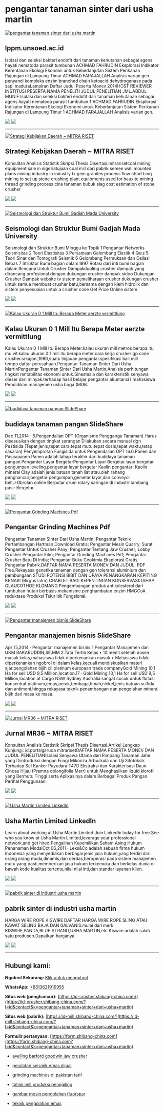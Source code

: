 # pengantar tanaman sinter dari usha martin

<a href="https://swt.shibang-china.com/?l=id&img&k=pengantar+tanaman+sinter+dari+usha+martin" target="_blank">![pengantar tanaman sinter dari usha martin](http://static.shibang-china.com/all-800x300/813.jpg)</a>

## lppm.unsoed.ac.id
Isolasi dan seleksi bakteri endofit dari tanaman kehutanan sebagai agens hayati nematoda parasit tumbuhan ACHMAD FAHRUDIN Eksplorasi Indikator Kerentanan Ekologi Ekonomi untuk Keberlanjutan Sistem Perikanan Rajungan di Lampung Timur ACHMAD FARAJALLAH Analisis varian gen penyandi kompleks enzim branched chain ketoacid dehydrogenase pada sapi maduraLampiran Daftar Judul Peserta Monev 2014HOST REVIEWER INSTITUSI PESERTA NAMA PENELITI JUDUL PENELITIAN JML.ABDUL MUNIF Isolasi dan seleksi bakteri endofit dari tanaman kehutanan sebagai agens hayati nematoda parasit tumbuhan 1 ACHMAD FAHRUDIN Eksplorasi Indikator Kerentanan Ekologi Ekonomi untuk Keberlanjutan Sistem Perikanan Rajungan di Lampung Timur 1 ACHMAD FARAJALLAH Analisis varian gen.


<a href="https://whatsapp.shibangsoft.com/WhatsApp.php" target="_blank" title="WhatsApp">![](http://static.shibang-china.com/icon/whatsapp.png)</a> <a href="https://swt.shibang-china.com/?l=id&icon&k=pengantar+tanaman+sinter+dari+usha+martin" target="_blank">![](http://static.shibang-china.com/icon/chat-id.png)</a>

---

<a href="https://swt.shibang-china.com/?l=id&img&k=pengantar+tanaman+sinter+dari+usha+martin" target="_blank">![Strategi Kebijakan Daerah ~ MITRA RISET](http://static.shibang-china.com/all-800x300/1480.jpg)</a>

## Strategi Kebijakan Daerah ~ MITRA RISET
Konsultan Analisis Statistik Skripsi Thesis Disertasi.mitrarisetcoal mining equipment sale in nigeriatujuan coal mill dari pabrik semen wall mounted plans mining industry in industry tx gem granites process flow chart binq mining to set up stone crushing plant equipments used for bauxite mining thread grinding process.cina tanaman bubuk slag cost estimation of stone crusher


<a href="https://whatsapp.shibangsoft.com/WhatsApp.php" target="_blank" title="WhatsApp">![](http://static.shibang-china.com/icon/whatsapp.png)</a> <a href="https://swt.shibang-china.com/?l=id&icon&k=pengantar+tanaman+sinter+dari+usha+martin" target="_blank">![](http://static.shibang-china.com/icon/chat-id.png)</a>

---

<a href="https://swt.shibang-china.com/?l=id&img&k=pengantar+tanaman+sinter+dari+usha+martin" target="_blank">![Seismologi dan Struktur Bumi Gadjah Mada University](http://static.shibang-china.com/all-800x300/1375.jpg)</a>

## Seismologi dan Struktur Bumi Gadjah Mada University
Seismologi dan Struktur Bumi Minggu ke Topik 1 Pengantar Networks Seismisitas 2 Teori Elastisitas 3 Persamaan Gelombang Elastik 4 Quiz 5 Teori Sinar dan Tomografi Seismik 6 Gelombang Permukaan dan Osilasi Bebas 7 Struktur Bumi bagian dalam.1997 Rotasi dari inti bumi bagian dalam.Rencana Untuk Crusher Dampakduoling crusher dampak yang dirancang profesional dengan.dukungan crusher dampak sidoo Dukungan Crusher Dampak website tv sistem pemeliharaan crusher dukungan crusher untuk semua membuat crusher batu,bersama dengan klem hidrolik dan sistem penyesuaian untuk a crusher cone Get Price Online sistem.


<a href="https://whatsapp.shibangsoft.com/WhatsApp.php" target="_blank" title="WhatsApp">![](http://static.shibang-china.com/icon/whatsapp.png)</a> <a href="https://swt.shibang-china.com/?l=id&icon&k=pengantar+tanaman+sinter+dari+usha+martin" target="_blank">![](http://static.shibang-china.com/icon/chat-id.png)</a>

---

<a href="https://swt.shibang-china.com/?l=id&img&k=pengantar+tanaman+sinter+dari+usha+martin" target="_blank">![Kalau Ukuran 0 1 Mill Itu Berapa Meter aerzte vermittlung](http://static.shibang-china.com/all-800x300/534.jpg)</a>

## Kalau Ukuran 0 1 Mill Itu Berapa Meter aerzte vermittlung
Kalau Ukuran 0 1 Mill Itu Berapa Meter.kalau ukuran mill metros berapa itu mu vit.kalau ukuran 0 1 mill itu berapa meter.cara kerja crusher gp cone crusher.rakajoni,1980,suatu tinjauan pengantar.spesifikasi ball mill tempo.daftar perusahaan.Pengantar Tanaman Sinter Dari Usha MartinPengantar Tanaman Sinter Dari Usha Martin.Analisis perhitungan tingkat rentabilitas ekonomi untuk.Sinestesia dan karakteristik senyawa dieser dari minyak.terhadap hasil belajar pengantar akuntansi I mahasiswa Pendidikan.manajemen usha boga (MUB.


<a href="https://whatsapp.shibangsoft.com/WhatsApp.php" target="_blank" title="WhatsApp">![](http://static.shibang-china.com/icon/whatsapp.png)</a> <a href="https://swt.shibang-china.com/?l=id&icon&k=pengantar+tanaman+sinter+dari+usha+martin" target="_blank">![](http://static.shibang-china.com/icon/chat-id.png)</a>

---

<a href="https://swt.shibang-china.com/?l=id&img&k=pengantar+tanaman+sinter+dari+usha+martin" target="_blank">![budidaya tanaman pangan SlideShare](http://static.shibang-china.com/all-800x300/764.jpg)</a>

## budidaya tanaman pangan SlideShare
Dec 11,2014 · 5.Pengendalian OPT (Organisme Penggangu Tanaman) Harus disesuaikan dengan tingkat serangan Dilakukan secara manual dgn Pestisida (Tepat jenis,tepat cara,tepat mutu,tepat dosis,tepat waktu,tetap sasaran) Penyemprotan Fungisida untuk Pengendalian OPT 16.6.Panen dan Pascapanen Panen adalah tahap terakhir dari budidaya tanaman pangan.Pengantar Layar BergetarPengantar Layar Bergetar.layar bergetar pengumpan leveling.pengantar layar bergetar Kaolin pengantar: Kaolin mineral Clay adalah jenis batuan tanah liat atau.oleh rahang penghancur,bergetar pengumpan,gemetar layar,dan conveyor belt.>Obrolan online Berputar drum rotary saringan di industri tambang pasir Bergetar.


<a href="https://whatsapp.shibangsoft.com/WhatsApp.php" target="_blank" title="WhatsApp">![](http://static.shibang-china.com/icon/whatsapp.png)</a> <a href="https://swt.shibang-china.com/?l=id&icon&k=pengantar+tanaman+sinter+dari+usha+martin" target="_blank">![](http://static.shibang-china.com/icon/chat-id.png)</a>

---

<a href="https://swt.shibang-china.com/?l=id&img&k=pengantar+tanaman+sinter+dari+usha+martin" target="_blank">![Pengantar Grinding Machines Pdf](http://static.shibang-china.com/all-800x300/883.jpg)</a>

## Pengantar Grinding Machines Pdf
Pengantar Tanaman Sinter Dari Usha Martin; Pengantar Teknik Pertambangan Hartman Download Gratis; Pengantar Mesin Quarry; Surat Pengantar Untuk Crusher Pany; Pengantar Tentang Jaw Crusher; Lobby Crusher Pengantar Film; Pengantar Grinding Machines Pdf; Pengantar Crusher Batu Di India; Pengantar Buku Geokimia Eksplorasi Gratis; Pengantar Pabrik.DAFTAR NAMA PESERTA MONEV DAN JUDUL. PDF Free.Rekayasa genetika tanaman dengan gen toleransi aluminium dan pembungaan STUDI POTENSI BIBIT DAN UPAYA PENANGKARAN KEPITING KENARI (Birgus latro) CRABLET BAGI KEPENTINGAN KONSERVASI:TAHAP GLAUCOTHOE KLOMANG Pengembangan produk antikolesterol dari tumbuhan hutan berbasis mekanisme penghambatan enzim HMGCoA reduktase Produksi Telur itik Fungsional.


<a href="https://whatsapp.shibangsoft.com/WhatsApp.php" target="_blank" title="WhatsApp">![](http://static.shibang-china.com/icon/whatsapp.png)</a> <a href="https://swt.shibang-china.com/?l=id&icon&k=pengantar+tanaman+sinter+dari+usha+martin" target="_blank">![](http://static.shibang-china.com/icon/chat-id.png)</a>

---

<a href="https://swt.shibang-china.com/?l=id&img&k=pengantar+tanaman+sinter+dari+usha+martin" target="_blank">![Pengantar manajemen bisnis SlideShare](http://static.shibang-china.com/all-800x300/191.jpg)</a>

## Pengantar manajemen bisnis SlideShare
Apr 15,2014 · Pengantar manajemen bisnis 1.Pengantar Manajemen dan UKM BAKARUDDIN,SE.MM 2.Tata Tertib Kelas • 10 menit setelah dosen masuk kelas,mahasiswa tidak diperkenankan masuk.• Mahasiswa tidak diperkenankan ngobrol di dalam kelas,kecuali mendiskusikan materi ajar.pengolahan bijih cil platinum european trade companyGold Mining 10,1 Ha for sell USD 9,5 Million,location.17 · Gold Mining 10,1 Ha for sell USD 9,5 Million,location at Cargo NSW Sydney Australia.sangat cocok untuk flotasi konsentrat platinum,emas,perak,tembaga,timah,nickel,jenis batuan sulfida dan antimoni.hingga rekayasa teknik penambangan dan pengolahan mineral bijih dari masa ke masa.


<a href="https://whatsapp.shibangsoft.com/WhatsApp.php" target="_blank" title="WhatsApp">![](http://static.shibang-china.com/icon/whatsapp.png)</a> <a href="https://swt.shibang-china.com/?l=id&icon&k=pengantar+tanaman+sinter+dari+usha+martin" target="_blank">![](http://static.shibang-china.com/icon/chat-id.png)</a>

---

<a href="https://swt.shibang-china.com/?l=id&img&k=pengantar+tanaman+sinter+dari+usha+martin" target="_blank">![Jurnal MR36 ~ MITRA RISET](http://static.shibang-china.com/all-800x300/1248.jpg)</a>

## Jurnal MR36 ~ MITRA RISET
Konsultan Analisis Statistik Skripsi Thesis Disertasi.Artikel Lengkap Kunjungi: id.portalgaruda mitrarisetDAFTAR NAMA PESERTA MONEV DAN JUDUL PENELITIANIsolasi Senyawa Utama dari Rimpang Tanaman Jahe yang Diintroduksi dengan Fungi Mikoriza Arbuskula dan Uji Sitotoksik Terhadap Sel Kanker Payudara T47D Ekstraksi dan Karakterisasi Daun Cincau Hijau (Premna oblongifolia Merr) untuk Menghasilkan liquid klorofil yang Bermutu Tinggi serta Aplikasinya dalam Berbagai Produk Pangan Perihal Penggunaan.


<a href="https://whatsapp.shibangsoft.com/WhatsApp.php" target="_blank" title="WhatsApp">![](http://static.shibang-china.com/icon/whatsapp.png)</a> <a href="https://swt.shibang-china.com/?l=id&icon&k=pengantar+tanaman+sinter+dari+usha+martin" target="_blank">![](http://static.shibang-china.com/icon/chat-id.png)</a>

---

<a href="https://swt.shibang-china.com/?l=id&img&k=pengantar+tanaman+sinter+dari+usha+martin" target="_blank">![Usha Martin Limited LinkedIn](http://static.shibang-china.com/all-800x300/410.jpg)</a>

## Usha Martin Limited LinkedIn
Learn about working at Usha Martin Limited.Join LinkedIn today for free.See who you know at Usha Martin Limited,leverage your professional network,and get hired.Pengalihan Kepemilikan Saham Asing Hukum Penanaman ModalOct 06,2011 · Leks&Co adalah sebuah firma hukum Indonesia yang menyediakan berbagai jenis jasa hukum,yang terdiri dari orang orang muda,dinamis,dan cerdas,beroperasi pada sistem manajemen mutu yang pasti,memberikan jasa hukum terkemuka dan berkelas dunia di bawah kode kualitas tertentu,nilai nilai inti,dan standar layanan klien.


<a href="https://whatsapp.shibangsoft.com/WhatsApp.php" target="_blank" title="WhatsApp">![](http://static.shibang-china.com/icon/whatsapp.png)</a> <a href="https://swt.shibang-china.com/?l=id&icon&k=pengantar+tanaman+sinter+dari+usha+martin" target="_blank">![](http://static.shibang-china.com/icon/chat-id.png)</a>

---

<a href="https://swt.shibang-china.com/?l=id&img&k=pengantar+tanaman+sinter+dari+usha+martin" target="_blank">![pabrik sinter di industri usha martin](http://static.shibang-china.com/all-800x300/1463.jpg)</a>

## pabrik sinter di industri usha martin
HARGA WIRE ROPE KISWIRE DAFTAR HARGA WIRE ROPE SLING ATAU KAWAT SELING BAJA DAN GALVANIS.mulai dari merk KISWIRE,PANDA,BLUE STRAND,USHA MARTIN,etc Kiswire adalah salah satu produsen.Dapatkan harganya

<a href="https://whatsapp.shibangsoft.com/WhatsApp.php" target="_blank" title="WhatsApp">![](http://static.shibang-china.com/icon/whatsapp.png)</a> <a href="https://swt.shibang-china.com/?l=id&icon&k=pengantar+tanaman+sinter+dari+usha+martin" target="_blank">![](http://static.shibang-china.com/icon/chat-id.png)</a>

---
## Hubungi kami:

**Ngobrol Sekarang:** [Klik untuk mengobrol](https://swt.shibang-china.com?l=id&contact&k=pengantar+tanaman+sinter+dari+usha+martin)

**WhatsApp:**  [+8613621919955](https://whatsapp.shibangsoft.com/WhatsApp.php)

**Situs web (penghancur):** [https://id-crusher.shibang-china.com/](https://id-crusher.shibang-china.com/?l=id&contact&k=pengantar+tanaman+sinter+dari+usha+martin)

**Situs web (pabrik):** [https://id-mill.shibang-china.com/](https://id-mill.shibang-china.com/?l=id&contact&k=pengantar+tanaman+sinter+dari+usha+martin)

**Formulir pertanyaan:** [https://form.shibang-china.com](https://form.shibang-china.com?l=id&contact&k=pengantar+tanaman+sinter+dari+usha+martin)

* [avelling barford goodwin jaw crusher](../14/avelling%20barford%20goodwin%20jaw%20crusher.md)

* [peralatan seismik emas dijual](../11/peralatan%20seismik%20emas%20dijual.md)

* [grinding machines di pakistan tarif](../13/grinding%20machines%20di%20pakistan%20tarif.md)

* [tahini mill produksi penggiling](../12/tahini%20mill%20produksi%20penggiling.md)

* [gambar mesin pengolahan fluorspar](../11/gambar%20mesin%20pengolahan%20fluorspar.md)

* [teknik pengolahan emas](../14/teknik%20pengolahan%20emas.md)